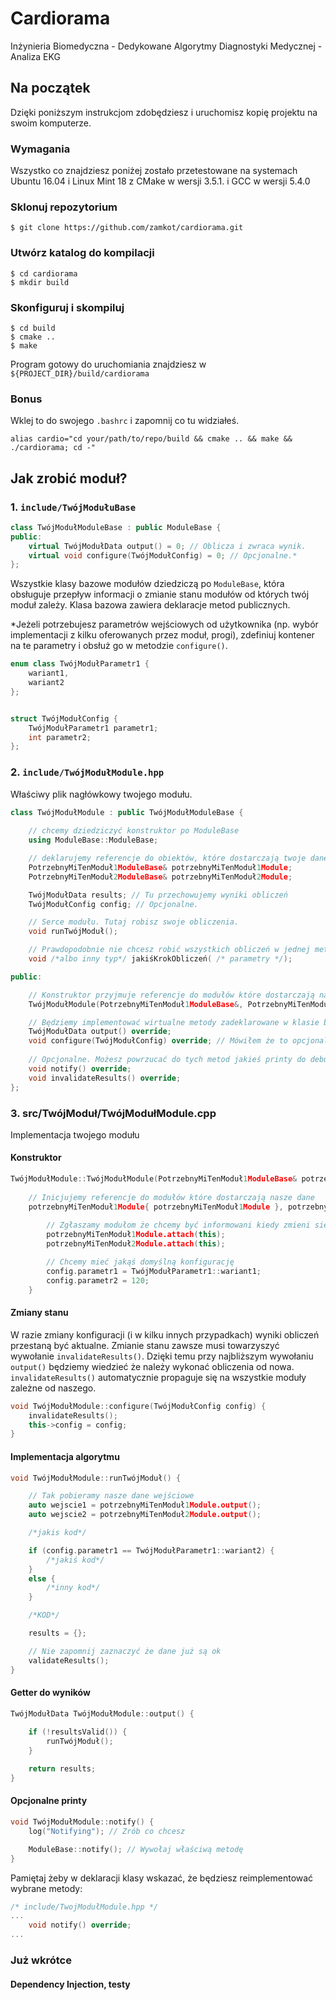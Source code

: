 # Cardiorama

Inżynieria Biomedyczna - Dedykowane Algorytmy Diagnostyki Medycznej - Analiza EKG

## Na początek

Dzięki poniższym instrukcjom zdobędziesz i uruchomisz kopię projektu na swoim komputerze.

### Wymagania

Wszystko co znajdziesz poniżej zostało przetestowane na systemach Ubuntu 16.04 i Linux Mint 18 z CMake w wersji 3.5.1. i GCC w wersji 5.4.0

### Sklonuj repozytorium
```
$ git clone https://github.com/zamkot/cardiorama.git
```

### Utwórz katalog do kompilacji
```
$ cd cardiorama
$ mkdir build
```

### Skonfiguruj i skompiluj
```
$ cd build
$ cmake ..
$ make
```

Program gotowy do uruchomiania znajdziesz w ```${PROJECT_DIR}/build/cardiorama```

### Bonus
Wklej to do swojego ```.bashrc``` i zapomnij co tu widziałeś.
```
alias cardio="cd your/path/to/repo/build && cmake .. && make && ./cardiorama; cd -"
```

## Jak zrobić moduł?

### 1. ```include/TwójModułuBase```

```c++
class TwójModułModuleBase : public ModuleBase {
public:
    virtual TwójModułData output() = 0; // Oblicza i zwraca wynik.
    virtual void configure(TwójModułConfig) = 0; // Opcjonalne.*
};
```

Wszystkie klasy bazowe modułów dziedziczą po ```ModuleBase```, która obsługuje przepływ informacji o zmianie stanu modułów od których twój moduł zależy.
Klasa bazowa zawiera deklaracje metod publicznych.  

*Jeżeli potrzebujesz parametrów wejściowych od użytkownika (np. wybór implementacji z kilku oferowanych przez moduł, progi), zdefiniuj kontener na te parametry i obsłuż go w metodzie ```configure()```.
```c++
enum class TwójModułParametr1 {
    wariant1,
    wariant2
};


struct TwójModułConfig {
    TwójModułParametr1 parametr1;
    int parametr2;
};

```

### 2. ```include/TwójModułModule.hpp```
Właściwy plik nagłówkowy twojego modułu.

```c++
class TwójModułModule : public TwójModułModuleBase {
    
    // chcemy dziedziczyć konstruktor po ModuleBase
    using ModuleBase::ModuleBase;

    // deklarujemy referencje do obiektów, które dostarczają twoje dane wejściowe
    PotrzebnyMiTenModuł1ModuleBase& potrzebnyMiTenModuł1Module;
    PotrzebnyMiTenModuł2ModuleBase& potrzebnyMiTenModuł2Module;

    TwójModułData results; // Tu przechowujemy wyniki obliczeń
    TwójModułConfig config; // Opcjonalne.

    // Serce modułu. Tutaj robisz swoje obliczenia.
    void runTwójModuł(); 

    // Prawdopodobnie nie chcesz robić wszystkich obliczeń w jednej metodzie. Dodaj tyle prywatnych metod ile ci się podoba.
    void /*albo inny typ*/ jakiśKrokObliczeń( /* parametry */);

public:

    // Konstruktor przyjmuje referencje do modułów które dostarczają nasze dane wejściowe
    TwójModułModule(PotrzebnyMiTenModuł1ModuleBase&, PotrzebnyMiTenModuł2ModuleBase&);

    // Będziemy implementować wirtualne metody zadeklarowane w klasie bazowej
    TwójModułData output() override;
    void configure(TwójModułConfig) override; // Mówiłem że to opcjonalne?
    
    // Opcjonalne. Możesz powrzucać do tych metod jakieś printy do debugowania.
    void notify() override;
    void invalidateResults() override;
};
```

### 3. src/TwójModuł/TwójModułModule.cpp
Implementacja twojego modułu

#### Konstruktor
```c++
TwójModułModule::TwójModułModule(PotrzebnyMiTenModuł1ModuleBase& potrzebnyMiTenModuł1Module, PotrzebnyMiTenModuł2ModuleBase& potrzebnyMiTenModuł2Module) :
    
    // Inicjujemy referencje do modułów które dostarczają nasze dane
    potrzebnyMiTenModuł1Module{ potrzebnyMiTenModuł1Module }, potrzebnyMiTenModuł2Module{ potrzebnyMiTenModuł2Module } {
        
        // Zgłaszamy modułom że chcemy być informowani kiedy zmieni się ich stan. 
        potrzebnyMiTenModuł1Module.attach(this);
        potrzebnyMiTenModuł2Module.attach(this);

        // Chcemy mieć jakąś domyślną konfigurację
        config.parametr1 = TwójModułParametr1::wariant1;
        config.parametr2 = 120;
    }
```

#### Zmiany stanu
W razie zmiany konfiguracji (i w kilku innych przypadkach) wyniki obliczeń przestaną być aktualne. Zmianie stanu zawsze musi towarzyszyć wywołanie ```invalidateResults()```. Dzięki temu  przy najbliższym wywołaniu ```output()``` będziemy wiedzieć że należy wykonać obliczenia od nowa. ```invalidateResults()``` automatycznie propaguje się na wszystkie moduły zależne od naszego.

```c++
void TwójModułModule::configure(TwójModułConfig config) {
    invalidateResults();
    this->config = config;
}
```

#### Implementacja algorytmu

```c++
void TwójModułModule::runTwójModuł() {

    // Tak pobieramy nasze dane wejściowe
    auto wejscie1 = potrzebnyMiTenModuł1Module.output();
    auto wejscie2 = potrzebnyMiTenModuł2Module.output();

    /*jakis kod*/

    if (config.parametr1 == TwójModułParametr1::wariant2) {
        /*jakiś kod*/
    } 
    else {
        /*inny kod*/
    }

    /*KOD*/

    results = {};

    // Nie zapomnij zaznaczyć że dane już są ok
    validateResults();
}
```

#### Getter do wyników
```c++
TwójModułData TwójModułModule::output() {
    
    if (!resultsValid()) {
        runTwójModuł();
    }

    return results;
}
```

#### Opcjonalne printy
```c++
void TwójModułModule::notify() {
    log("Notifying"); // Zrób co chcesz

    ModuleBase::notify(); // Wywołaj właściwą metodę
}
```
Pamiętaj żeby w deklaracji klasy wskazać, że będziesz reimplementować wybrane metody:
```c++
/* include/TwojModułModule.hpp */
...
    void notify() override;
...
```

### Już wkrótce
#### Dependency Injection, testy